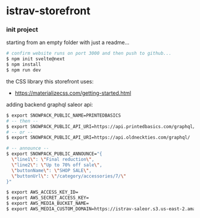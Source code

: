 istrav-storefront
========

### init project
starting from an empty folder with just a readme...
```bash
# confirm website runs on port 3000 and then push to github...
$ npm init svelte@next
$ npm install
$ npm run dev
```

the CSS library this storefront uses:
- https://materializecss.com/getting-started.html

adding backend graphql saleor api:
```bash
$ export SNOWPACK_PUBLIC_NAME=PRINTEDBASICS
# -- then --
$ export SNOWPACK_PUBLIC_API_URI=https://api.printedbasics.com/graphql/
# -- or --
$ export SNOWPACK_PUBLIC_API_URI=https://api.oldneckties.com/graphql/

# -- announce --
$ export SNOWPACK_PUBLIC_ANNOUNCE="{
  \"line1\": \"Final reduction\",
  \"line2\": \"Up to 70% off sale\",
  \"buttonName\": \"SHOP SALE\",
  \"buttonUrl\": \"/category/accessories/7/\"
}"

$ export AWS_ACCESS_KEY_ID=
$ export AWS_SECRET_ACCESS_KEY=
$ export AWS_MEDIA_BUCKET_NAME=
$ export AWS_MEDIA_CUSTOM_DOMAIN=https://istrav-saleor.s3.us-east-2.amazonaws.com

```

